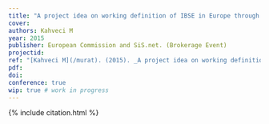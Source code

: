 ```yaml
---
title: "A project idea on working definition of IBSE in Europe through artificial intelligence"
cover:
authors: Kahveci M
year: 2015
publisher: European Commission and SiS.net. (Brokerage Event)
projectid:
ref: "[Kahveci M](/murat). (2015). _A project idea on working definition of IBSE in Europe through artificial intelligence_. Paper presented at the European Commission and SiS.net. (Brokerage Event). Brussels, Belgium. May 22, 2015."
pdf:
doi:
conference: true
wip: true # work in progress 
---
```


{% include citation.html %}